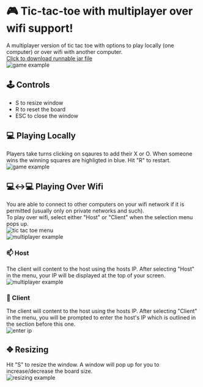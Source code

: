 # 🎮 Tic-tac-toe with multiplayer over wifi support!
A multiplayer version of tic tac toe with options to play locally (one computer) or over wifi with another computer.  
<a href="https://github.com/Incandescent-Turtle/tictactoe/raw/main/TicTacToe.jar">Click to download runnable jar file</a>  
![game example](https://user-images.githubusercontent.com/59327500/160262201-4a940521-a914-472f-88e0-1211d0e915bc.gif)

## 🕹️ Controls
- S to resize window
- R to reset the board
- ESC to close the window

## 💻 Playing Locally
Players take turns clicking on sqaures to add their X or O. When someone wins the winning squares are highligted in blue. Hit "R" to restart.  
![game example](https://user-images.githubusercontent.com/59327500/160262201-4a940521-a914-472f-88e0-1211d0e915bc.gif)  

## 💻↔️💻 Playing Over Wifi
You are able to connect to other computers on your wifi network if it is permitted (usually only on private networks and such).  
To play over wifi, select either "Host" or "Client" when the selection menu pops up.  
![tic tac toe menu](https://user-images.githubusercontent.com/59327500/160262317-c850068a-bc12-4a3e-9f28-c3fca4425465.PNG)  
![multiplayer example](https://user-images.githubusercontent.com/59327500/160262560-d4883f46-2933-48a1-81d4-dc50c050ebc8.gif)  

### 📫 Host
The client will content to the host using the hosts IP. After selecting "Host" in the menu, your IP will be displayed at the top of your screen.  
![multiplayer example](https://user-images.githubusercontent.com/59327500/160262588-038d0211-815b-4867-8aee-79cb2c0a74e2.gif)  

### 📡 Client
The client will content to the host using the hosts IP. After selecting "Client" in the menu, you will be prompted to enter the host's IP which is outlined in the section before this one.  
![enter ip](https://user-images.githubusercontent.com/59327500/160262413-f99f26dd-e6c3-4100-a2b5-54318ac9f008.PNG)  

## ✥ Resizing
Hit "S" to resize the window. A window will pop up for you to increase/decrease the board size.  
![resizing example](https://user-images.githubusercontent.com/59327500/160262718-4eec5a4a-8da0-481b-94ec-9ee7b4be7226.gif)
